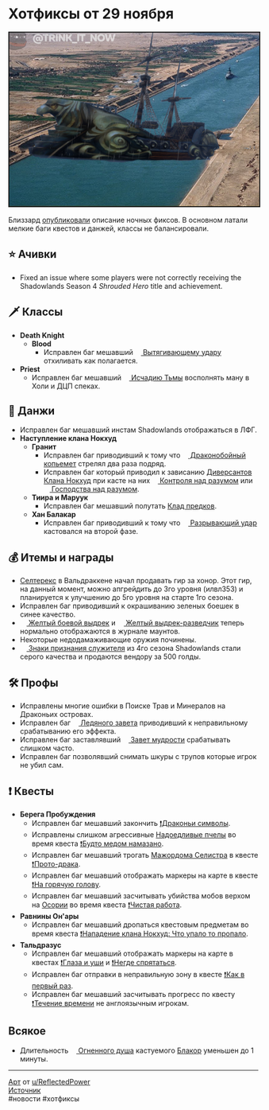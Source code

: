 # Хотфиксы от 29 ноября

<p align="center">
<img src="https://github.com/MagicalCow/TrinkIT-News/blob/main/Assets/WH330217/WH330217-01.jpg?raw=true" width="700" border="2" />
</p>

Близзард [опубликовали](https://worldofwarcraft.com/en-us/news/23874322) описание ночных фиксов. В основном латали мелкие баги квестов и данжей, классы не балансировали.

## ⭐ Ачивки

- Fixed an issue where some players were not correctly receiving the Shadowlands Season 4 _Shrouded Hero_ title and achievement.
## 🗡 Классы
  - **Death Knight**
    - **Blood**
      - Исправлен баг мешавший <a href="https://www.wowhead.com/ru/spell=377629"><img src="https://wow.zamimg.com/images/wow/icons/large/ability_deathwing_bloodcorruption_death.jpg" width="12" height="12"/> Вытягивающему удару</a> отхиливать как полагается.
  - **Priest**
    - Исправлен баг мешавший <a href="https://www.wowhead.com/ru/spell=34433"><img src="https://wow.zamimg.com/uploads/screenshots/normal/137854-shadowfiend.jpg" width="12" height="12"/> Исчадию Тьмы</a> восполнять ману в Холи и ДЦП спеках.

## 🦇 Данжи
  - Исправлен баг мешавший инстам Shadowlands отображаться в ЛФГ.
  - **Наступление клана Нокхуд**  
    - **Гранит**
      - Исправлен баг приводивший к тому что <a href="https://www.wowhead.com/ru/spell=386530"><img src="https://wow.zamimg.com/images/wow/icons/large/inv_bow_2h_crossbow_cataclysm_b_02.jpg" width="12" height="12"/> Драконобойный копьемет</a> стрелял два раза подряд.
      - Исправлен баг который приводил к зависанию <a href="https://www.wowhead.com/ru/npc=195821/nokhud-saboteur">Диверсантов Клана Нокхуд</a> при касте на них <a href="https://www.wowhead.com/ru/spell=605"><img src="https://wow.zamimg.com/uploads/screenshots/normal/44122-mind-control.jpg" width="12" height="12"/> Контроля над разумом</a> или <a href="https://www.wowhead.com/ru/spell=205364"><img src="https://wow.zamimg.com/images/wow/icons/large/spell_priest_void-flay.jpg" width="12" height="12"/> Господства над разумом</a>.
    - **Тиира и Маруук**
      - Исправлен баг мешавший полутать <a href="https://www.wowhead.com/ru/object=385357/">Клад предков</a>.
    - **Хан Балакар**
      - Исправлен баг приводивший к тому что <a href="https://www.wowhead.com/ru/spell=375937"><img src="https://wow.zamimg.com/images/wow/icons/large/ability_gouge.jpg" width="12" height="12"/> Разрывающий удар</a> кастовался на второй фазе.

## 💰 Итемы и награды
  - <a href="https://www.wowhead.com/ru/npc=199601">Селтерекс</a> в Вальдраккене начал продавать гир за хонор. Этот гир, на данный момент, можно апгрейдить до 3го уровня (илвл353) и планируется к улучшению до 5го уровня на старте 1го сезона.
  - Исправлен баг приводивший к окрашиванию зеленых боешек в синее качество.
  - <a href="https://www.wowhead.com/ru/item=201425"><img src="https://wow.zamimg.com/images/wow/icons/large/inv_riverotterlargemount02_yellow.jpg" width="13" height="13"> Желтый боевой выдрек</a> и <a href="https://www.wowhead.com/ru/item=200118"><img src="https://wow.zamimg.com/images/wow/icons/large/inv_riverotterlargemount01_yellow.jpg" width="13" height="13"> Желтый выдрек-разведчик</a> теперь нормально отображаются в журнале маунтов.
  - Некоторые недодамаживающие оружия починены.
  - <a href="https://www.wowhead.com/item=199202"><img src="https://wow.zamimg.com/images/wow/icons/large/inv_misc_azsharacoin2.jpg" width="13" height="13"> Знаки признания служителя</a> из 4го сезона Shadowlands стали серого качества и продаются вендору за 500 голды.

## 🛠️ Профы
  - Исправлены многие ошибки в Поиске Трав и Минералов на Драконьих островах.
  - Исправлен баг <a href="https://www.wowhead.com/ru/spell=390242"><img src="https://wow.zamimg.com/images/wow/icons/large/inv_10_elementalshardfoozles_frost.jpg" width="12" height="12"/> Ледяного завета</a> приводивший к неправильному срабатыванию его эффекта.
  - Исправлен баг заставлявший <a href="https://www.wowhead.com/ru/spell=390215"><img src="https://wow.zamimg.com/images/wow/icons/large/inv_10_elementalshardfoozles_titan.jpg" width="12" height="12"/> Завет мудрости</a> срабатывать слишком часто.
  - Исправлен баг позволявший снимать шкуры с трупов которые игрок не убил сам.

## ❗ Квесты
  - **Берега Пробуждения**
    - Исправлен баг мешавший закончить <a href="https://www.wowhead.com/ru/quest=68798">❗Драконьи символы</a>.
    - Исправлены слишком агрессивные <a href="https://www.wowhead.com/ru/npc=190543">Надоедливые пчелы</a> во время квеста <a href="https://www.wowhead.com/ru/quest=66734">❗Будто медом намазано</a>.
    - Исправлен баг мешавший трогать <a href="https://www.wowhead.com/ru/npc=186795">Мажордома Селистра</a> в квесте <a href="https://www.wowhead.com/ru/quest=66122">❗Прото-драка</a>.
    - Исправлен баг мешавший отображать маркеры на карте в квесте <a href="https://www.wowhead.com/ru/quest=66439">❗На горячую голову</a>.
    - Исправлен баг мешавший засчитывать убийства мобов верхом на <a href="https://www.wowhead.com/ru/npc=188155">Осории</a> во время квеста <a href="https://www.wowhead.com/ru/quest=66449">❗Чистая работа</a>.
  - **Равнины Он'ары**
    - Исправлен баг мешавший дропаться квестовым предметам во время квеста <a href="https://www.wowhead.com/ru/quest=66658">❗Нападение клана Нокхуд: Что упало то пропало</a>.
  - **Тальдразус**
    - Исправлен баг мешавший отображать маркеры на карте в квестах <a href="https://www.wowhead.com/ru/quest=66166">❗Глаза и уши</a> и <a href="https://www.wowhead.com/ru/quest=66163">❗Негде спрятаться</a>.
    - Исправлен баг отправки в неправильную зону в квесте <a href="https://www.wowhead.com/ru/quest=66083">❗Как в первый раз</a>.
    - Исправлен баг мешавший засчитывать прогресс по квесту <a href="https://www.wowhead.com/ru/quest=66320">❗Течение времени</a> не англоязычным игрокам.

## Всякое
  - Длительность <a href="https://www.wowhead.com/ru/spell=393511"><img src="https://wow.zamimg.com/images/wow/icons/large/spell_fire_lavaspawn.jpg" width="12" height="12"/> Огненного душа</a> кастуемого <a href="https://www.wowhead.com/ru/npc=186783/">Блакор</a> уменьшен до 1 минуты.

---
[Арт](https://www.reddit.com/r/wow/comments/z7cg6h/guys_i_learned_where_the_dragon_isles_boat_is/) от [u/ReflectedPower](https://www.reddit.com/user/ReflectedPower/)  
[Источник](https://www.wowhead.com/news/330217)  
#новости #хотфиксы